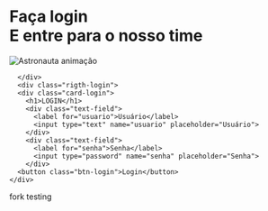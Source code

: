 <!DOCTYPE html>
<html lang=""pt-br>
<head>
  <meta charset = "UTF-8">
  <meta http-equiv= "X-UA-Compatible" content="IE=edge">
  <meta name="viewport" content="width=device-width, initial-scale=1.0">
  <link rel="stylesheet" href="style.css">
  <title>Login</title>
</head>
<body>
  <div class="main-login">
    <div class="left-login">
      <h1>Faça login<br>E entre para o nosso time</h1>
      <img src="astronauta.svg" class="left-login-image" alt="Astronauta animação">
    
      </div>
      <div class="rigth-login">
      <div class="card-login">
        <h1>LOGIN</h1>
        <div class="text-field">
          <label for="usuario">Usuário</label>
          <input type="text" name="usuario" placeholder="Usuário">
        </div>
        <div class="text-field">
          <label for="senha">Senha</label>
          <input type="password" name="senha" placeholder="Senha">
        </div>
      <button class="btn-login">Login</button>
    </div>
  </div>
</body>
</html>

fork testing 
